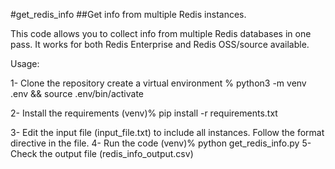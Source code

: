 #get_redis_info
##Get info from multiple Redis instances.

This code allows you to collect info from multiple Redis databases in one pass. It works for both Redis Enterprise and Redis OSS/source available.

Usage:

1- Clone the repository create a virtual environment
% python3 -m venv .env && source .env/bin/activate 

2- Install the requirements
(venv)% pip install -r requirements.txt

3- Edit the input file (input_file.txt) to include all instances. Follow the format directive in the file.
4- Run the code
(venv)% python get_redis_info.py
5- Check the output file (redis_info_output.csv)
